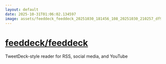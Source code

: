 ```yaml
---
layout: default
date: 2025-10-31T01:06:02.134597
image: assets/feeddeck_feeddeck_20251030_181456_108_20251030_210257_df9255--20251030T220755247--cropped.png
---
```


# [feeddeck/feeddeck](https://github.com/feeddeck/feeddeck/)

TweetDeck-style reader for RSS, social media, and YouTube
